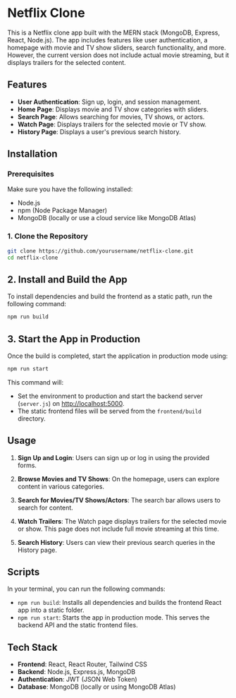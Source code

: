 # Netflix Clone

This is a Netflix clone app built with the MERN stack (MongoDB, Express, React, Node.js). The app includes features like user authentication, a homepage with movie and TV show sliders, search functionality, and more. However, the current version does not include actual movie streaming, but it displays trailers for the selected content.

## Features

- **User Authentication**: Sign up, login, and session management.
- **Home Page**: Displays movie and TV show categories with sliders.
- **Search Page**: Allows searching for movies, TV shows, or actors.
- **Watch Page**: Displays trailers for the selected movie or TV show.
- **History Page**: Displays a user's previous search history.

## Installation

### Prerequisites

Make sure you have the following installed:

- Node.js
- npm (Node Package Manager)
- MongoDB (locally or use a cloud service like MongoDB Atlas)

### 1. Clone the Repository

```bash
git clone https://github.com/yourusername/netflix-clone.git
cd netflix-clone
```
## 2. Install and Build the App

To install dependencies and build the frontend as a static path, run the following command:

```bash
npm run build
```
## 3. Start the App in Production

Once the build is completed, start the application in production mode using:

```bash
npm run start
```
This command will:

- Set the environment to production and start the backend server (`server.js`) on [http://localhost:5000](http://localhost:5000).
- The static frontend files will be served from the `frontend/build` directory.

## Usage

1. **Sign Up and Login**: Users can sign up or log in using the provided forms.

2. **Browse Movies and TV Shows**: On the homepage, users can explore content in various categories.

3. **Search for Movies/TV Shows/Actors**: The search bar allows users to search for content.

4. **Watch Trailers**: The Watch page displays trailers for the selected movie or show. This page does not include full movie streaming at this time.

5. **Search History**: Users can view their previous search queries in the History page.

## Scripts

In your terminal, you can run the following commands:

- `npm run build`: Installs all dependencies and builds the frontend React app into a static folder.
- `npm run start`: Starts the app in production mode. This serves the backend API and the static frontend files.

## Tech Stack

- **Frontend**: React, React Router, Tailwind CSS
- **Backend**: Node.js, Express.js, MongoDB
- **Authentication**: JWT (JSON Web Token)
- **Database**: MongoDB (locally or using MongoDB Atlas)
